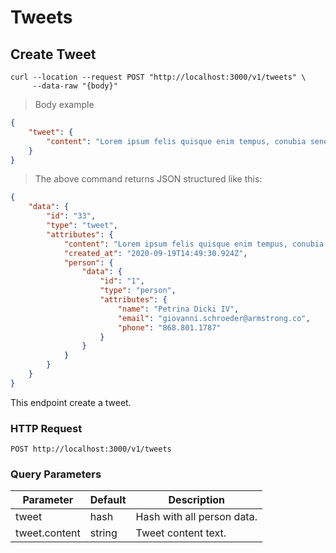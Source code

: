 # Tweets

## Create Tweet

```shell
curl --location --request POST "http://localhost:3000/v1/tweets" \
     --data-raw "{body}"
```

> Body example

```json
{
    "tweet": {
        "content": "Lorem ipsum felis quisque enim tempus, conubia senectus himenaeos ultrices tortor, dapibus diam vulputate pellentesque."
    }
}
```

> The above command returns JSON structured like this:

```json
{
    "data": {
        "id": "33",
        "type": "tweet",
        "attributes": {
            "content": "Lorem ipsum felis quisque enim tempus, conubia senectus himenaeos ultrices tortor, dapibus diam vulputate pellentesque.",
            "created_at": "2020-09-19T14:49:30.924Z",
            "person": {
                "data": {
                    "id": "1",
                    "type": "person",
                    "attributes": {
                        "name": "Petrina Dicki IV",
                        "email": "giovanni.schroeder@armstrong.co",
                        "phone": "868.801.1787"
                    }
                }
            }
        }
    }
}
```

This endpoint create a tweet.

### HTTP Request

`POST http://localhost:3000/v1/tweets`

### Query Parameters

Parameter | Default | Description
--------- | ------- | -----------
tweet | hash | Hash with all person data.
tweet.content | string | Tweet content text.
